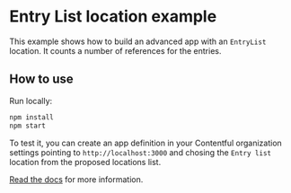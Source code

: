 # Entry List location example
This example shows how to build an advanced app with an `EntryList` location. It counts a number of references for the entries.

## How to use

Run locally:

```bash
npm install
npm start
```

To test it, you can create an app definition in your Contentful organization settings pointing to `http://localhost:3000` and chosing the `Entry list` location from the proposed locations list.

[Read the docs](https://www.contentful.com/developers/docs/extensibility/app-framework/) for more information.
